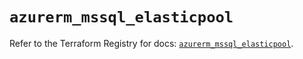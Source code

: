 # `azurerm_mssql_elasticpool`

Refer to the Terraform Registry for docs: [`azurerm_mssql_elasticpool`](https://registry.terraform.io/providers/hashicorp/azurerm/4.37.0/docs/resources/mssql_elasticpool).
